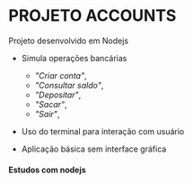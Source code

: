 # PROJETO ACCOUNTS

Projeto desenvolvido em Nodejs

* Simula operações bancárias

  - *"Criar conta"*,
  - *"Consultar saldo"*,
  - *"Depositar"*,
  - *"Sacar"*,
  - *"Sair"*,

* Uso do terminal para interação com usuário

* Aplicação básica sem interface gráfica

#### Estudos com nodejs 
